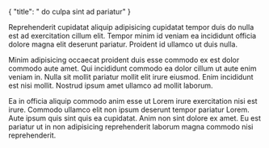 {
  "title": " do culpa sint ad pariatur"
}

Reprehenderit cupidatat aliquip adipisicing cupidatat tempor duis do nulla est ad exercitation cillum elit. Tempor minim id veniam ea incididunt officia dolore magna elit deserunt pariatur. Proident id ullamco ut duis nulla.

Minim adipisicing occaecat proident duis esse commodo ex est dolor commodo aute amet. Qui incididunt commodo ea dolor cillum ut aute enim veniam in. Nulla sit mollit pariatur mollit elit irure eiusmod. Enim incididunt est nisi mollit. Nostrud ipsum amet ullamco ad mollit laborum.

Ea in officia aliquip commodo anim esse ut Lorem irure exercitation nisi est irure. Commodo ullamco elit non ipsum deserunt tempor pariatur Lorem. Aute ipsum quis sint quis ea cupidatat. Anim non sint dolore ex amet. Eu est pariatur ut in non adipisicing reprehenderit laborum magna commodo nisi reprehenderit.